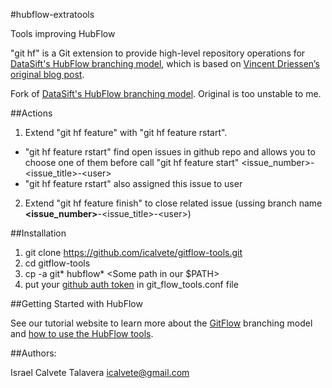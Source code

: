 #hubflow-extratools

Tools improving HubFlow

"git hf" is a Git extension to provide high-level repository operations 
for [DataSift's HubFlow branching model](http://datasift.github.com/gitflow/), which is based on [Vincent Driessen’s original blog post](http://nvie.com/posts/a-successful-git-branching-model/).

Fork of [DataSift's HubFlow branching model](http://datasift.github.com/gitflow/). Original is too unstable to me.

##Actions

1. Extend "git hf feature" with "git hf feature rstart".
  * "git hf feature rstart" find open issues in github repo and allows you to choose one of them before call "git hf feature start" &lt;issue_number&gt;-&lt;issue_title&gt;-&lt;user&gt;
  * "git hf feature rstart" also assigned this issue to user

2. Extend "git hf feature finish" to close related issue (ussing branch name **&lt;issue_number&gt;**-&lt;issue_title&gt;-&lt;user&gt;)

##Installation

1. git clone https://github.com/icalvete/gitflow-tools.git
2. cd gitflow-tools
3. cp -a git* hubflow* &lt;Some path in our $PATH&gt;
4. put your [github auth token](https://help.github.com/articles/creating-an-access-token-for-command-line-use) in git_flow_tools.conf file

##Getting Started with HubFlow

See our tutorial website to learn more about the [GitFlow](http://datasift.github.com/gitflow/IntroducingGitFlow.html) branching model and [how to use the HubFlow tools](http://datasift.github.com/gitflow/GitFlowForGitHub.html).

##Authors:

Israel Calvete Talavera <icalvete@gmail.com>
